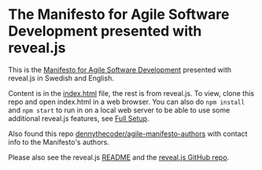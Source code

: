 # The Manifesto for Agile Software Development presented with reveal.js

This is the [Manifesto for Agile Software Development](http://agilemanifesto.org/) presented with reveal.js in Swedish and English.

Content is in the [index.html](index.html) file, the rest is from reveal.js.
To view, clone this repo and open index.html in a web browser.
You can also do `npm install` and `npm start` to run in on a local web server to be able to use some additional reveal.js features, see [Full Setup](https://github.com/hakimel/reveal.js/#full-setup).

Also found this repo [dennythecoder/agile-manifesto-authors](https://github.com/dennythecoder/agile-manifesto-authors) with contact info to the Manifesto's authors.

Please also see the reveal.js [README](README.revealjs.md) and the [reveal.js GitHub repo](https://github.com/hakimel/reveal.js/).